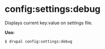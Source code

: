 # config:settings:debug
Displays current key:value on settings file.

**Uso:**
```
$ drupal config:settings:debug
```
